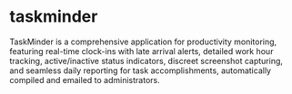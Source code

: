 # taskminder
TaskMinder is a comprehensive application for productivity monitoring, featuring real-time clock-ins with late arrival alerts, detailed work hour tracking, active/inactive status indicators, discreet screenshot capturing, and seamless daily reporting for task accomplishments, automatically compiled and emailed to administrators.
